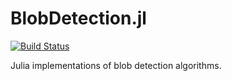 # BlobDetection.jl

[![Build Status](https://github.com/mastrof/BlobDetection.jl/actions/workflows/CI.yml/badge.svg?branch=main)](https://github.com/mastrof/BlobDetection.jl/actions/workflows/CI.yml?query=branch%3Amain)

Julia implementations of blob detection algorithms.
